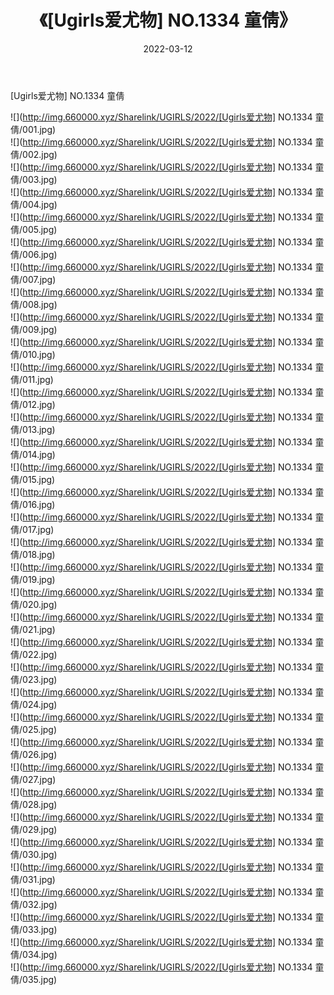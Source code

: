 ﻿---
layout: post
title:  《[Ugirls爱尤物] NO.1334 童倩》
date:   2022-03-12
img: http://img.660000.xyz/Sharelink/UGIRLS/2022/[Ugirls爱尤物] NO.1334 童倩/000.jpg
categories: [美女, 清纯, 唯美]
---

[Ugirls爱尤物] NO.1334 童倩

 ![](http://img.660000.xyz/Sharelink/UGIRLS/2022/[Ugirls爱尤物] NO.1334 童倩/001.jpg) <br>![](http://img.660000.xyz/Sharelink/UGIRLS/2022/[Ugirls爱尤物] NO.1334 童倩/002.jpg) <br>![](http://img.660000.xyz/Sharelink/UGIRLS/2022/[Ugirls爱尤物] NO.1334 童倩/003.jpg) <br>![](http://img.660000.xyz/Sharelink/UGIRLS/2022/[Ugirls爱尤物] NO.1334 童倩/004.jpg) <br>![](http://img.660000.xyz/Sharelink/UGIRLS/2022/[Ugirls爱尤物] NO.1334 童倩/005.jpg) <br>![](http://img.660000.xyz/Sharelink/UGIRLS/2022/[Ugirls爱尤物] NO.1334 童倩/006.jpg) <br>![](http://img.660000.xyz/Sharelink/UGIRLS/2022/[Ugirls爱尤物] NO.1334 童倩/007.jpg) <br>![](http://img.660000.xyz/Sharelink/UGIRLS/2022/[Ugirls爱尤物] NO.1334 童倩/008.jpg) <br>![](http://img.660000.xyz/Sharelink/UGIRLS/2022/[Ugirls爱尤物] NO.1334 童倩/009.jpg) <br>![](http://img.660000.xyz/Sharelink/UGIRLS/2022/[Ugirls爱尤物] NO.1334 童倩/010.jpg) <br>![](http://img.660000.xyz/Sharelink/UGIRLS/2022/[Ugirls爱尤物] NO.1334 童倩/011.jpg) <br>![](http://img.660000.xyz/Sharelink/UGIRLS/2022/[Ugirls爱尤物] NO.1334 童倩/012.jpg) <br>![](http://img.660000.xyz/Sharelink/UGIRLS/2022/[Ugirls爱尤物] NO.1334 童倩/013.jpg) <br>![](http://img.660000.xyz/Sharelink/UGIRLS/2022/[Ugirls爱尤物] NO.1334 童倩/014.jpg) <br>![](http://img.660000.xyz/Sharelink/UGIRLS/2022/[Ugirls爱尤物] NO.1334 童倩/015.jpg) <br>![](http://img.660000.xyz/Sharelink/UGIRLS/2022/[Ugirls爱尤物] NO.1334 童倩/016.jpg) <br>![](http://img.660000.xyz/Sharelink/UGIRLS/2022/[Ugirls爱尤物] NO.1334 童倩/017.jpg) <br>![](http://img.660000.xyz/Sharelink/UGIRLS/2022/[Ugirls爱尤物] NO.1334 童倩/018.jpg) <br>![](http://img.660000.xyz/Sharelink/UGIRLS/2022/[Ugirls爱尤物] NO.1334 童倩/019.jpg) <br>![](http://img.660000.xyz/Sharelink/UGIRLS/2022/[Ugirls爱尤物] NO.1334 童倩/020.jpg) <br>![](http://img.660000.xyz/Sharelink/UGIRLS/2022/[Ugirls爱尤物] NO.1334 童倩/021.jpg) <br>![](http://img.660000.xyz/Sharelink/UGIRLS/2022/[Ugirls爱尤物] NO.1334 童倩/022.jpg) <br>![](http://img.660000.xyz/Sharelink/UGIRLS/2022/[Ugirls爱尤物] NO.1334 童倩/023.jpg) <br>![](http://img.660000.xyz/Sharelink/UGIRLS/2022/[Ugirls爱尤物] NO.1334 童倩/024.jpg) <br>![](http://img.660000.xyz/Sharelink/UGIRLS/2022/[Ugirls爱尤物] NO.1334 童倩/025.jpg) <br>![](http://img.660000.xyz/Sharelink/UGIRLS/2022/[Ugirls爱尤物] NO.1334 童倩/026.jpg) <br>![](http://img.660000.xyz/Sharelink/UGIRLS/2022/[Ugirls爱尤物] NO.1334 童倩/027.jpg) <br>![](http://img.660000.xyz/Sharelink/UGIRLS/2022/[Ugirls爱尤物] NO.1334 童倩/028.jpg) <br>![](http://img.660000.xyz/Sharelink/UGIRLS/2022/[Ugirls爱尤物] NO.1334 童倩/029.jpg) <br>![](http://img.660000.xyz/Sharelink/UGIRLS/2022/[Ugirls爱尤物] NO.1334 童倩/030.jpg) <br>![](http://img.660000.xyz/Sharelink/UGIRLS/2022/[Ugirls爱尤物] NO.1334 童倩/031.jpg) <br>![](http://img.660000.xyz/Sharelink/UGIRLS/2022/[Ugirls爱尤物] NO.1334 童倩/032.jpg) <br>![](http://img.660000.xyz/Sharelink/UGIRLS/2022/[Ugirls爱尤物] NO.1334 童倩/033.jpg) <br>![](http://img.660000.xyz/Sharelink/UGIRLS/2022/[Ugirls爱尤物] NO.1334 童倩/034.jpg) <br>![](http://img.660000.xyz/Sharelink/UGIRLS/2022/[Ugirls爱尤物] NO.1334 童倩/035.jpg) <br>